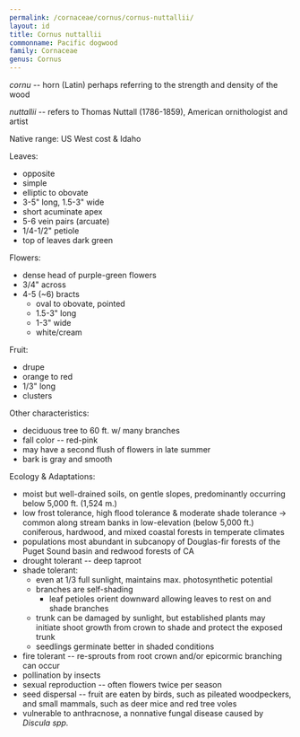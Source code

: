 ```yaml
---
permalink: /cornaceae/cornus/cornus-nuttallii/
layout: id
title: Cornus nuttallii
commonname: Pacific dogwood
family: Cornaceae
genus: Cornus
---
```


*cornu* -- horn (Latin) perhaps referring to the strength and density of the wood

*nuttallii* -- refers to Thomas Nuttall (1786-1859), American ornithologist and artist

Native range: US West cost & Idaho

Leaves:
  - opposite
  - simple
  - elliptic to obovate
  - 3-5" long, 1.5-3" wide
  - short acuminate apex
  - 5-6 vein pairs (arcuate)
  - 1/4-1/2" petiole
  - top of leaves dark green

Flowers:
  - dense head of purple-green flowers
  - 3/4" across
  - 4-5 (~6) bracts
    - oval to obovate, pointed
    - 1.5-3" long
    - 1-3" wide
    - white/cream

Fruit:
  - drupe
  - orange to red
  - 1/3" long
  - clusters

Other characteristics:
  - deciduous tree to 60 ft. w/ many branches
  - fall color -- red-pink
  - may have a second flush of flowers in late summer
  - bark is gray and smooth

Ecology & Adaptations:
  - moist but well-drained soils, on gentle slopes, predominantly occurring below 5,000 ft. (1,524 m.)
  - low frost tolerance, high flood tolerance & moderate shade tolerance -> common along stream banks in low-elevation (below 5,000 ft.) coniferous, hardwood, and mixed coastal forests in temperate climates
  - populations most abundant in subcanopy of Douglas-fir forests of the Puget Sound basin and redwood forests of CA
  - drought tolerant -- deep taproot
  - shade tolerant:
    - even at 1/3 full sunlight, maintains max. photosynthetic potential
    - branches are self-shading
      - leaf petioles orient downward allowing leaves to rest on and shade branches
    - trunk can be damaged by sunlight, but established plants may initiate shoot growth from crown to shade and protect the exposed trunk
    - seedlings germinate better in shaded conditions
  - fire tolerant -- re-sprouts from root crown and/or epicormic branching can occur
  - pollination by insects
  - sexual reproduction -- often flowers twice per season
  - seed dispersal -- fruit are eaten by birds, such as pileated woodpeckers, and small mammals, such as deer mice and red tree voles
  - vulnerable to anthracnose, a nonnative fungal disease caused by *Discula spp.*
